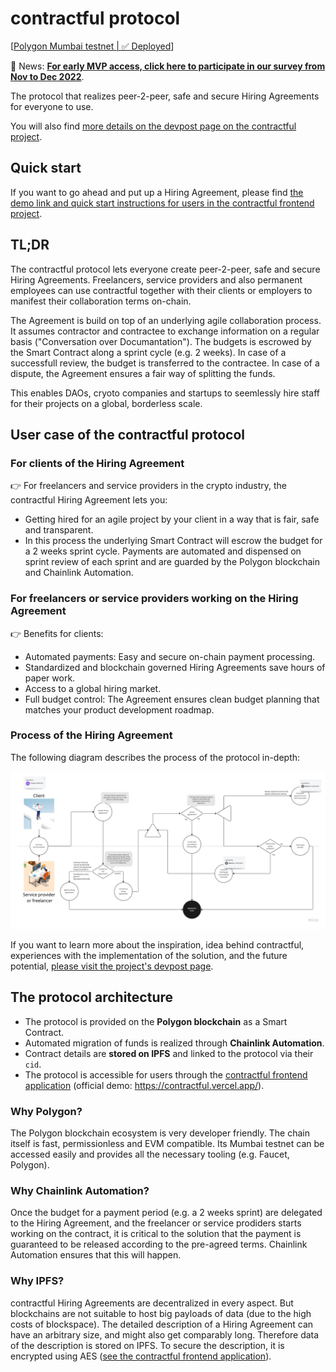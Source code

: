 # contractful protocol

\[[Polygon Mumbai testnet | ✅ Deployed](https://mumbai.polygonscan.com/address/0xE4930EDeAd758036Bd830983A26340ac7F366869)\]

🙌️  News: **[For early MVP access, click here to participate in our survey from Nov to Dec 2022](https://forms.gle/E3xPJwu6wBbnvB7t6)**.

The protocol that realizes peer-2-peer, safe and secure Hiring Agreements for everyone to use.

You will also find [more details on the devpost page on the contractful project](https://devpost.com/software/contractful-hiring-agreements).

## Quick start

If you want to go ahead and put up a Hiring Agreement, please find [the demo link and quick start instructions for users in the contractful frontend project](https://github.com/contractful/frontend-v1).

## TL;DR

The contractful protocol lets everyone create peer-2-peer, safe and secure Hiring Agreements. Freelancers, service providers and also permanent employees can use contractful together with their clients or employers to manifest their collaboration terms on-chain.

The Agreement is build on top of an underlying agile collaboration process. It assumes contractor and contractee to exchange information on a regular basis ("Conversation over Documantation"). The budgets is escrowed by the Smart Contract along a sprint cycle (e.g. 2 weeks). In case of a successfull review, the budget is transferred to the contractee. In case of a dispute, the Agreement ensures a fair way of splitting the funds.

This enables DAOs, cryoto companies and startups to seemlessly hire staff for their projects on a global, borderless scale.

## User case of the contractful protocol

### For clients of the Hiring Agreement

👉 For freelancers and service providers in the crypto industry, the contractful Hiring Agreement lets you:

* Getting hired for an agile project by your client in a way that is fair, safe and transparent.
* In this process the underlying Smart Contract will escrow the budget for a 2 weeks sprint cycle. Payments are automated and dispensed on sprint review of each sprint and are guarded by the Polygon blockchain and Chainlink Automation.

### For freelancers or service providers working on the Hiring Agreement

👉 Benefits for clients:

* Automated payments: Easy and secure on-chain payment processing.
* Standardized and blockchain governed Hiring Agreements save hours of paper work.
* Access to a global hiring market.
* Full budget control: The Agreement ensures clean budget planning that matches your product development roadmap.

### Process of the Hiring Agreement

The following diagram describes the process of the protocol in-depth:

![contractful Hiring Agreement process beta](./documentation/figures/contractful-Hiring-Agreement-process_beta.jpg)

If you want to learn more about the inspiration, idea behind contractful, experiences with the implementation of the solution, and the future potential, [please visit the project's devpost page](https://devpost.com/software/contractful-hiring-agreements).

## The protocol architecture

* The protocol is provided on the **Polygon blockchain** as a Smart Contract.
* Automated migration of funds is realized through **Chainlink Automation**.
* Contract details are **stored on IPFS** and linked to the protocol via their `cid`.
* The protocol is accessible for users through the [contractful frontend application](https://github.com/contractful/frontend-v1) (official demo: <https://contractful.vercel.app/>).

### Why Polygon?

The Polygon blockchain ecosystem is very developer friendly. The chain itself is fast, permissionless and EVM compatible. Its Mumbai testnet can be accessed easily and provides all the necessary tooling (e.g. Faucet, Polygon).

### Why Chainlink Automation?

Once the budget for a payment period (e.g. a 2 weeks sprint) are delegated to the Hiring Agreement, and the freelancer or service prodiders starts working on the contract, it is critical to the solution that the payment is guaranteed to be released according to the pre-agreed terms. Chainlink Automation ensures that this will happen.

### Why IPFS?

contractful Hiring Agreements are decentralized in every aspect. But blockchains are not suitable to host big payloads of data (due to the high costs of blockspace). The detailed description of a Hiring Agreement can have an arbitrary size, and might also get comparably long. Therefore data of the description is stored on IPFS. To secure the description, it is encrypted using AES ([see the contractful frontend application](https://github.com/contractful/frontend-v1)).
